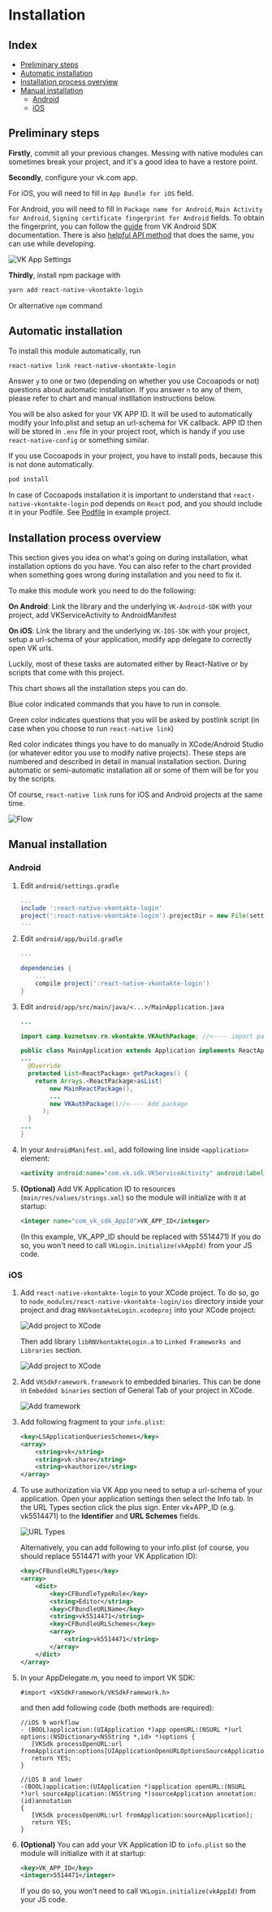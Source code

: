 # Installation

## Index

* [Preliminary steps](#preliminary-steps)
* [Automatic installation](#automatic-installation)
* [Installation process overview](#installation-process-overview)
* [Manual installation](#manual-installation)
  - [Android](#android)
  - [iOS](#ios)

## Preliminary steps

**Firstly**, commit all your previous changes. Messing with native modules can sometimes break your project,
and it's a good idea to have a restore point.

**Secondly**, configure your vk.com app.

For iOS, you will need to fill in `App Bundle for iOS` field.

For Android, you will need to fill in `Package name for Android`, `Main Activity for Android`, `Signing certificate fingerprint for Android` fields.
To obtain the fingerprint, you can follow the [guide](https://new.vk.com/dev/android_sdk) from VK Android SDK documentation.
There is also [helpful API method](API.md#getcertificatefingerprint) that does the same, you can use while developing.

![VK App Settings](images/vk_app_settings.png)

**Thirdly**, install npm package with

```bash
yarn add react-native-vkontakte-login
```

Or alternative `npm` command

## Automatic installation

To install this module automatically, run

```bash
react-native link react-native-vkontakte-login
```

Answer `y` to one or two (depending on whether you use Cocoapods or not) questions about automatic installation.
If you answer `n` to any of them, please refer to chart and manual instllation instructions below.

You will be also asked for your VK APP ID. It will be used to automatically modify your Info.plist and setup an url-schema for VK callback.
APP ID then will be stored in `.env` file in your project root, which is handy if you use `react-native-config` or something similar.

If you use Cocoapods in your project, you have to install pods, because this is not done automatically.

```bash
pod install
```

In case of Cocoapods installation it is important to understand that `react-native-vkontakte-login` pod depends on
`React` pod, and you should include it in your Podfile. See [Podfile](https://github.com/doomsower/react-native-vkontakte-login/blob/master/example-cocoapods/ios/Podfile) in example project.

## Installation process overview

This section gives you idea on what's going on during installation, what installation options do you have.
You can also refer to the chart provided when something goes wrong during installation and you need to fix it.

To make this module work you need to do the following:

**On Android**: Link the library and the underlying `VK-Android-SDK` with your project, add VKServiceActivity to AndroidManifest

**On iOS**: Link the library and the underlying `VK-IOS-SDK` with your project, setup a url-schema of your application, modify app delegate to correctly open VK urls.

Luckily, most of these tasks are automated either by React-Native or by scripts that come with this project.

This chart shows all the installation steps you can do.

Blue color indicated commands that you have to run in console.

Green color indicates questions that you will be asked by postlink script (in case when you choose to run `react-native link`)

Red color indicates things you have to do manually in XCode/Android Studio (or whatever editor you use to modify native projects).
These steps are numbered and described in detail in manual installation section.
During automatic or semi-automatic installation all or some of them will be for you by the scripts.

Of course, `react-native link` runs for iOS and Android projects at the same time.

![Flow](images/installation.png)

## Manual installation

### Android

1. Edit `android/settings.gradle`

    ```gradle
    ...
    include ':react-native-vkontakte-login'
    project(':react-native-vkontakte-login').projectDir = new File(settingsDir, '../node_modules/react-native-vkontakte-login/android')
    ...
    ```
2. Edit `android/app/build.gradle`

    ```gradle
    ...

    dependencies {
        ...
        compile project(':react-native-vkontakte-login')
    }
    ```

3. Edit `android/app/src/main/java/<...>/MainApplication.java`

    ```java
    ...

    import camp.kuznetsov.rn.vkontakte.VKAuthPackage; //<---- import package

    public class MainApplication extends Application implements ReactApplication {
    ...
      @Override
      protected List<ReactPackage> getPackages() {
        return Arrays.<ReactPackage>asList(
            new MainReactPackage(),
            ...
            new VKAuthPackage()//<---- Add package
          );
      }
    ...
    }
    ```

4. In your `AndroidManifest.xml`, add following line inside `<application>` element:

    ```xml
    <activity android:name="com.vk.sdk.VKServiceActivity" android:label="ServiceActivity" android:theme="@style/VK.Transparent" />
    ```

5. **(Optional)** Add VK Application ID to resources (`main/res/values/strings.xml`) so the module will initialize with it at startup:
    ```xml
    <integer name="com_vk_sdk_AppId">VK_APP_ID</integer>
    ```
    (In this example, VK_APP_ID should be replaced with 5514471) If you do so, you won't need to call `VKLogin.initialize(vkAppId)` from your JS code.

### iOS

1. Add `react-native-vkontakte-login` to your XCode project.
    To do so, go to `node_modules/react-native-vkontakte-login/ios` directory inside your project and drag `RNVkontakteLogin.xcodeproj` into your XCode project:

    ![Add project to XCode](images/manual_add_project.png)

    Then add library `libRNVkontakteLogin.a` to `Linked Frameworks and Libraries` section.

    ![Add project to XCode](images/manual_link_library.png)

2. Add `VKSdkFramework.framework` to embedded binaries.
    This can be done in `Embedded binaries` section of General Tab of your project in XCode.

    ![Add framework](images/manual_embed_framework.png)

3. Add following fragment to your `info.plist`:
      ```xml
      <key>LSApplicationQueriesSchemes</key>
      <array>
          <string>vk</string>
          <string>vk-share</string>
          <string>vkauthorize</string>
      </array>
      ```

4. To use authorization via VK App you need to setup a url-schema of your application.
Open your application settings then select the Info tab. In the URL Types section click the plus sign.
Enter vk+APP_ID (e.g. vk5514471) to the **Identifier** and **URL Schemes** fields.

    ![URL Types](images/url_types.png)

    Alternatively, you can add following to your info.plist (of course, you should replace 5514471 with your VK Application ID):

    ```xml
    <key>CFBundleURLTypes</key>
    <array>
        <dict>
            <key>CFBundleTypeRole</key>
            <string>Editor</string>
            <key>CFBundleURLName</key>
            <string>vk5514471</string>
            <key>CFBundleURLSchemes</key>
            <array>
                <string>vk5514471</string>
            </array>
        </dict>
    </array>
    ```

5. In your AppDelegate.m, you need to import VK SDK:

    ```objc
    #import <VKSdkFramework/VKSdkFramework.h>
    ```

    and then add following code (both methods are required):

    ```objc
    //iOS 9 workflow
    - (BOOL)application:(UIApplication *)app openURL:(NSURL *)url options:(NSDictionary<NSString *,id> *)options {
       [VKSdk processOpenURL:url fromApplication:options[UIApplicationOpenURLOptionsSourceApplicationKey]];
       return YES;
    }

    //iOS 8 and lower
    -(BOOL)application:(UIApplication *)application openURL:(NSURL *)url sourceApplication:(NSString *)sourceApplication annotation:(id)annotation
    {
       [VKSdk processOpenURL:url fromApplication:sourceApplication];
       return YES;
    }
    ```

6. **(Optional)** You can add your VK Application ID to `info.plist` so the module will initialize with it at startup:

    ```xml
    <key>VK_APP_ID</key>
    <integer>5514471</integer>
    ```

    If you do so, you won't need to call `VKLogin.initialize(vkAppId)` from your JS code.